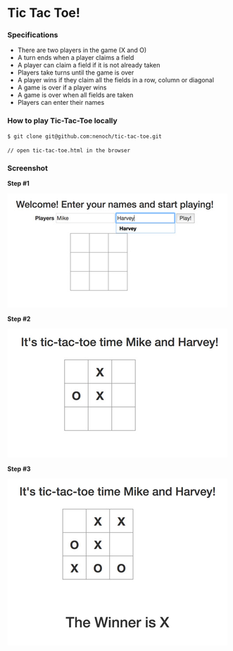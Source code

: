 # Tic Tac Toe!

### Specifications

- There are two players in the game (X and O)
- A turn ends when a player claims a field
- A player can claim a field if it is not already taken
- Players take turns until the game is over
- A player wins if they claim all the fields in a row, column or diagonal
- A game is over if a player wins
- A game is over when all fields are taken
- Players can enter their names

### How to play Tic-Tac-Toe locally

```
$ git clone git@github.com:nenoch/tic-tac-toe.git

// open tic-tac-toe.html in the browser

```

### Screenshot

**Step #1**

![Enter players'name](./imgs/Screen-Shot-1.jpg)

**Step #2**

![Players start game](./imgs/Screen-Shot-2.jpg)

**Step #3**

![Winner is announced](./imgs/Screen-Shot-3.jpg)
